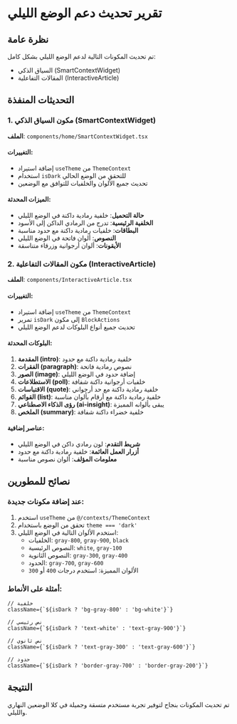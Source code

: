 # تقرير تحديث دعم الوضع الليلي

## نظرة عامة
تم تحديث المكونات التالية لدعم الوضع الليلي بشكل كامل:
- السياق الذكي (SmartContextWidget)
- المقالات التفاعلية (InteractiveArticle)

## التحديثات المنفذة

### 1. مكون السياق الذكي (SmartContextWidget)
**الملف**: `components/home/SmartContextWidget.tsx`

#### التغييرات:
- إضافة استيراد `useTheme` من `ThemeContext`
- استخدام `isDark` للتحقق من الوضع الحالي
- تحديث جميع الألوان والخلفيات للتوافق مع الوضعين

#### الميزات المحدثة:
- **حالة التحميل**: خلفية رمادية داكنة في الوضع الليلي
- **الخلفية الرئيسية**: تدرج من الرمادي الداكن إلى الأسود
- **البطاقات**: خلفيات رمادية داكنة مع حدود مناسبة
- **النصوص**: ألوان فاتحة في الوضع الليلي
- **الأيقونات**: ألوان أرجوانية وزرقاء متناسقة

### 2. مكون المقالات التفاعلية (InteractiveArticle)
**الملف**: `components/InteractiveArticle.tsx`

#### التغييرات:
- إضافة استيراد `useTheme` من `ThemeContext`
- تمرير `isDark` إلى مكون `BlockActions`
- تحديث جميع أنواع البلوكات لدعم الوضع الليلي

#### البلوكات المحدثة:
1. **المقدمة (intro)**: خلفية رمادية داكنة مع حدود
2. **الفقرات (paragraph)**: نصوص رمادية فاتحة
3. **الصور (image)**: إضافة حدود في الوضع الليلي
4. **الاستطلاعات (poll)**: خلفيات أرجوانية داكنة شفافة
5. **الاقتباسات (quote)**: خلفية رمادية داكنة مع حد أرجواني
6. **القوائم (list)**: خلفية رمادية داكنة مع أرقام بألوان مناسبة
7. **رؤى الذكاء الاصطناعي (ai-insight)**: يبقى بألوانه المميزة
8. **الملخص (summary)**: خلفية خضراء داكنة شفافة

#### عناصر إضافية:
- **شريط التقدم**: لون رمادي داكن في الوضع الليلي
- **أزرار العمل العائمة**: خلفية رمادية داكنة مع حدود
- **معلومات المؤلف**: ألوان نصوص مناسبة

## نصائح للمطورين

### عند إضافة مكونات جديدة:
1. استخدم `useTheme` من `@/contexts/ThemeContext`
2. تحقق من الوضع باستخدام `theme === 'dark'`
3. استخدم الألوان التالية في الوضع الليلي:
   - الخلفيات: `gray-800`, `gray-900`, `black`
   - النصوص الرئيسية: `white`, `gray-100`
   - النصوص الثانوية: `gray-300`, `gray-400`
   - الحدود: `gray-700`, `gray-600`
   - الألوان المميزة: استخدم درجات `400` أو `300`

### أمثلة على الأنماط:
```tsx
// خلفية
className={`${isDark ? 'bg-gray-800' : 'bg-white'}`}

// نص رئيسي
className={`${isDark ? 'text-white' : 'text-gray-900'}`}

// نص ثانوي
className={`${isDark ? 'text-gray-300' : 'text-gray-600'}`}

// حدود
className={`${isDark ? 'border-gray-700' : 'border-gray-200'}`}
```

## النتيجة
تم تحديث المكونات بنجاح لتوفير تجربة مستخدم متسقة وجميلة في كلا الوضعين النهاري والليلي. 
